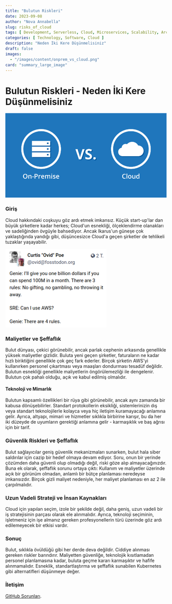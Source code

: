 ```yaml
---
title: "Bulutun Riskleri"
date: 2023-09-08
author: "Nova Annabella"
slug: risks_of_cloud
tags: [ Development, Serverless, Cloud, Microservices, Scalability, Architecture, Infrastructure ]
categories: [ Technology, Software, Cloud ]
description: "Neden İki Kere Düşünmelisiniz"
draft: false
images:
  - "/images/content/onprem_vs_cloud.png"
card: "summary_large_image"
---
```



# Bulutun Riskleri - Neden İki Kere Düşünmelisiniz

![aws_costs_twitter_1](/images/content/onprem_vs_cloud.png)

### Giriş

Cloud hakkındaki coşkuyu göz ardı etmek imkansız. Küçük start-up'lar dan büyük şirketlere kadar herkes; Cloud'un esnekliği, ölçeklendirme olanakları ve sadeliğinden övgüyle bahsediyor. Ancak Ikarus'un güneşe çok yaklaştığında yandığı gibi, düşüncesizce Cloud'a geçen şirketler de tehlikeli tuzaklar yaşayabilir.

![aws_costs_twitter_1](/images/content/aws_costs_twitter_1.png)


### Maliyetler ve Şeffaflık

Bulut dünyası, çekici görünebilir, ancak parlak cephenin arkasında genellikle yüksek maliyetler gizlidir. Buluta yeni
geçen şirketler, faturaların ne kadar hızlı biriktiğini genellikle çok geç fark ederler. Birçok şirketin AWS'yi
kullanırken personel çıkartması veya maaşları dondurması tesadüf değildir. Bulutun esnekliği genellikle maliyetlerin
öngörülemezliği ile dengelenir. Bulutun çok pahalı olduğu, açık ve kabul edilmiş olmalıdır.

#### Teknoloji ve Mimarlık

Bulutun kapsamlı özellikleri bir rüya gibi görünebilir, ancak aynı zamanda bir kabusa dönüşebilirler. Standart protokollerin eksikliği, sistemlerinizin dış veya standart teknolojilerle kolayca veya hiç iletişim kuramayacağı anlamına gelir. Ayrıca, altyapı, mimari ve hizmetler sıklıkla birbirine karışır, bu da her iki düzeyde de uyumların gerektiği anlamına gelir - karmaşıklık ve baş ağrısı için bir tarif.


### Güvenlik Riskleri ve Şeffaflık

Bulut sağlayıcılar geniş güvenlik mekanizmaları sunarken, bulut hala siber saldırılar için cazip bir hedef olmaya devam
ediyor. Soru, onun bir yerinde çözümden daha güvenli olup olmadığı değil, riski göze alıp almayacağınızdır. Buna ek
olarak, şeffaflık sorunu ortaya çıktı: Kullanım ve maliyetler üzerinde açık bir görünüm olmadan, anlamlı bir bütçe
planlaması neredeyse imkansızdır. Birçok gizli maliyet nedeniyle, her maliyet planlaması en az 2 ile çarpılmalıdır.

### Uzun Vadeli Strateji ve İnsan Kaynakları

Cloud için yapılan seçim, izole bir şekilde değil, daha geniş, uzun vadeli bir iş stratejisinin parçası olarak ele
alınmalıdır. Ayrıca, teknoloji seçiminin, işletmeniz için işe almanız gereken profesyonellerin türü üzerinde göz ardı
edilemeyecek bir etkisi vardır.

### Sonuç

Bulut, sıklıkla övüldüğü gibi her derde deva değildir. Ciddiye alınması gereken riskler barındırır. Maliyetten
güvenliğe, teknolojik kısıtlamadan personel planlamasına kadar, buluta geçme kararı karmaşıktır ve hafife alınmamalıdır.
Esneklik, standartlaştırma ve şeffaflık sunabilen Kubernetes gibi alternatifleri düşünmeye değer.

### İletişim

[GitHub Sorunları](https://github.com/NovaAnnabella/the_unspoken/issues/new/choose).

